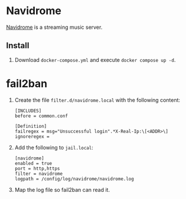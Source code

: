 # Navidrome

[Navidrome](https://www.navidrome.org) is a streaming music server.

## Install

1. Download `docker-compose.yml` and execute `docker compose up -d`.

# fail2ban

1. Create the file `filter.d/navidrome.local` with the following content:

   ```
   [INCLUDES]
   before = common.conf

   [Definition]
   failregex = msg="Unsuccessful login".*X-Real-Ip:\[<ADDR>\]
   ignoreregex =
   ```
   
2. Add the following to `jail.local`:

   ```
   [navidrome]
   enabled = true
   port = http,https
   filter = navidrome
   logpath = /config/log/navidrome/navidrome.log   
   ```
   
3. Map the log file so fail2ban can read it.
